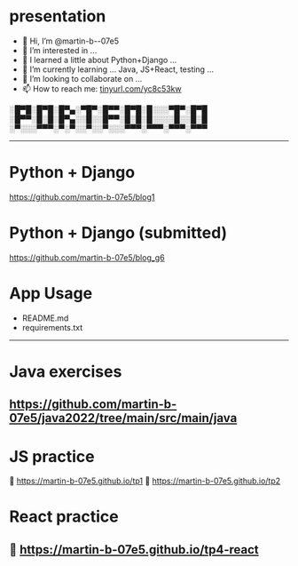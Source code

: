 # presentation
- 👋 Hi, I’m @martin-b--07e5
- 👀 I’m interested in ...
- 🌱 I learned a little about Python+Django ...
- 🌱 I’m currently learning ... Java, JS+React, testing ...
- 💞️ I’m looking to collaborate on ...
- 📫 How to reach me: <a href="tinyurl.com/yc8c53kw" title="email">tinyurl.com/yc8c53kw</a>

<!-- # portfolio -->
░█▀█░█▀█░█▀▄░▀█▀░█▀▀░█▀█░█░░░▀█▀░█▀█
░█▀▀░█░█░█▀▄░░█░░█▀▀░█░█░█░░░░█░░█░█
░▀░░░▀▀▀░▀░▀░░▀░░▀░░░▀▀▀░▀▀▀░▀▀▀░▀▀▀

--------------------------------------------------
# Python + Django
https://github.com/martin-b-07e5/blog1

# Python + Django (submitted)
https://github.com/martin-b-07e5/blog_g6

# App Usage
- README.md
- requirements.txt
--------------------------------------------------
# Java exercises
https://github.com/martin-b-07e5/java2022/tree/main/src/main/java
--------------------------------------------------
# JS practice
🚀 https://martin-b-07e5.github.io/tp1
🚀 https://martin-b-07e5.github.io/tp2

# React practice
👷 https://martin-b-07e5.github.io/tp4-react
--------------------------------------------------
